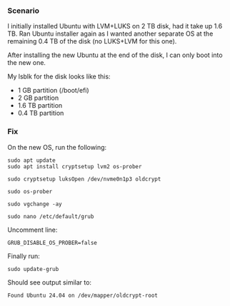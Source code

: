 ### Scenario

I initially installed Ubuntu with LVM+LUKS on 2 TB disk, had it take up 1.6 TB. Ran Ubuntu installer again as I wanted another separate OS at the remaining 0.4 TB of the disk (no LUKS+LVM for this one).

After installing the new Ubuntu at the end of the disk, I can only boot into the new one.

My lsblk for the disk looks like this:
- 1 GB partition (/boot/efi)
- 2 GB partition
- 1.6 TB partition
- 0.4 TB partition

### Fix

On the new OS, run the following:

```
sudo apt update
sudo apt install cryptsetup lvm2 os-prober

sudo cryptsetup luksOpen /dev/nvme0n1p3 oldcrypt

sudo os-prober

sudo vgchange -ay

sudo nano /etc/default/grub
```

Uncomment line:

```
GRUB_DISABLE_OS_PROBER=false
```

Finally run:

```
sudo update-grub
```

Should see output similar to:

```
Found Ubuntu 24.04 on /dev/mapper/oldcrypt-root
```
